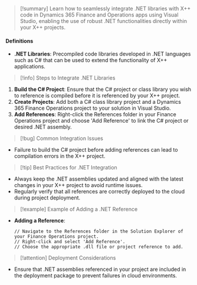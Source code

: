>[!summary]
>Learn how to seamlessly integrate .NET libraries with X++ code in Dynamics 365 Finance and Operations apps using Visual Studio, enabling the use of robust .NET functionalities directly within your X++ projects.

#### Definitions
- **.NET Libraries**: Precompiled code libraries developed in .NET languages such as C# that can be used to extend the functionality of X++ applications.

>[!info] Steps to Integrate .NET Libraries
1. **Build the C# Project**: Ensure that the C# project or class library you wish to reference is compiled before it is referenced by your X++ project.
2. **Create Projects**: Add both a C# class library project and a Dynamics 365 Finance Operations project to your solution in Visual Studio.
3. **Add References**: Right-click the References folder in your Finance Operations project and choose 'Add Reference' to link the C# project or desired .NET assembly.

>[!bug] Common Integration Issues
- Failure to build the C# project before adding references can lead to compilation errors in the X++ project.

>[!tip] Best Practices for .NET Integration
- Always keep the .NET assemblies updated and aligned with the latest changes in your X++ project to avoid runtime issues.
- Regularly verify that all references are correctly deployed to the cloud during project deployment.

>[!example] Example of Adding a .NET Reference
- **Adding a Reference**:
  ```plaintext
  // Navigate to the References folder in the Solution Explorer of your Finance Operations project.
  // Right-click and select 'Add Reference'.
  // Choose the appropriate .dll file or project reference to add.
  ```

>[!attention] Deployment Considerations
- Ensure that .NET assemblies referenced in your project are included in the deployment package to prevent failures in cloud environments.
